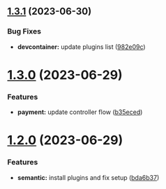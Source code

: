 ## [1.3.1](https://github.com/itorisaias/nestjs-microservices/compare/v1.3.0...v1.3.1) (2023-06-30)


### Bug Fixes

* **devcontainer:** update plugins list ([982e09c](https://github.com/itorisaias/nestjs-microservices/commit/982e09c4ede2f2364db2783f0f52830ff6886306))

# [1.3.0](https://github.com/itorisaias/nestjs-microservices/compare/v1.2.0...v1.3.0) (2023-06-29)


### Features

* **payment:** update controller flow ([b35eced](https://github.com/itorisaias/nestjs-microservices/commit/b35ecedabbbae869f641833261c85b4d6538d611))

# [1.2.0](https://github.com/itorisaias/nestjs-microservices/compare/v1.1.0...v1.2.0) (2023-06-29)


### Features

* **semantic:** install plugins and fix setup ([bda6b37](https://github.com/itorisaias/nestjs-microservices/commit/bda6b376b691e7712623d118cea422b9397f16a1))
